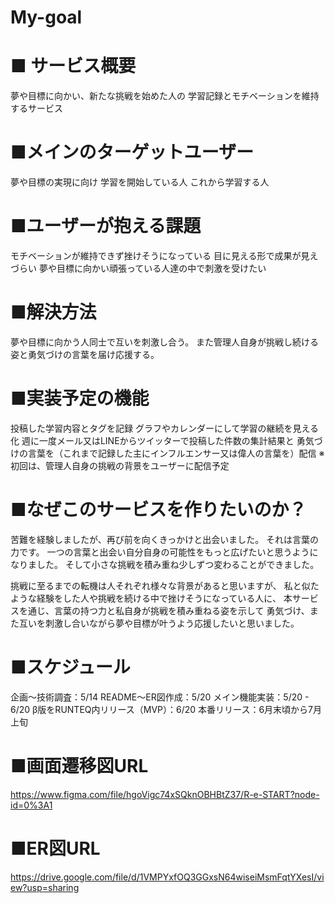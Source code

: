 # My-goal
# ■ サービス概要

  夢や目標に向かい、新たな挑戦を始めた人の
  学習記録とモチベーションを維持するサービス

# ■メインのターゲットユーザー

夢や目標の実現に向け
  学習を開始している人
  これから学習する人

# ■ユーザーが抱える課題

モチベーションが維持できず挫けそうになっている
目に見える形で成果が見えづらい
夢や目標に向かい頑張っている人達の中で刺激を受けたい

# ■解決方法

夢や目標に向かう人同士で互いを刺激し合う。
また管理人自身が挑戦し続ける姿と勇気づけの言葉を届け応援する。

# ■実装予定の機能

投稿した学習内容とタグを記録
グラフやカレンダーにして学習の継続を見える化
週に一度メール又はLINEからツイッターで投稿した件数の集計結果と
勇気づけの言葉を（これまで記録した主にインフルエンサー又は偉人の言葉を）配信
※初回は、管理人自身の挑戦の背景をユーザーに配信予定


# ■なぜこのサービスを作りたいのか？

苦難を経験しましたが、再び前を向くきっかけと出会いました。
それは言葉の力です。
一つの言葉と出会い自分自身の可能性をもっと広げたいと思うようになりました。
そして小さな挑戦を積み重ね少しずつ変わることができました。

挑戦に至るまでの転機は人それぞれ様々な背景があると思いますが、
私と似たような経験をした人や挑戦を続ける中で挫けそうになっている人に、
本サービスを通じ、言葉の持つ力と私自身が挑戦を積み重ねる姿を示して
勇気づけ、また互いを刺激し合いながら夢や目標が叶うよう応援したいと思いました。

# ■スケジュール

企画〜技術調査：5/14
README〜ER図作成：5/20
メイン機能実装：5/20 - 6/20
β版をRUNTEQ内リリース（MVP）：6/20
本番リリース：6月末頃から7月上旬

# ■画面遷移図URL
https://www.figma.com/file/hgoVigc74xSQknOBHBtZ37/R-e-START?node-id=0%3A1
# ■ER図URL
https://drive.google.com/file/d/1VMPYxfOQ3GGxsN64wiseiMsmFqtYXesI/view?usp=sharing